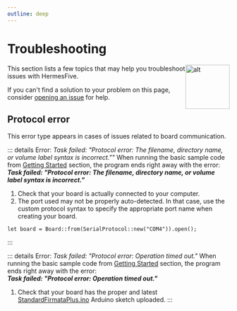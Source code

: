 ```yaml
---
outline: deep
---
```



# Troubleshooting

<img class="icon" style="float:right" alt="alt" src="/icons/robot-dead-outline.svg" width="100"/>

This section lists a few topics that may help you troubleshoot issues with HermesFive.

If you can't find a solution to your problem on this page, consider [opening an issue](https://github.com/dclause/hermes-five/issues) for help.

## Protocol error

This error type appears in cases of issues related to board communication.

::: details Error: _Task failed: "Protocol error: The filename, directory name, or volume label syntax is incorrect.""_
When running the basic sample code from [Getting Started](/getting-started) section, the program ends right away with the error:   
**_Task failed: "Protocol error: The filename, directory name, or volume label syntax is incorrect."_**
1. Check that your board is actually connected to your computer.
2. The port used may not be properly auto-detected. In that case, use the custom protocol syntax to specify the appropriate port name when creating your board.
```
let board = Board::from(SerialProtocol::new("COM4")).open();
```
:::

::: details Error: _Task failed: "Protocol error: Operation timed out."_
When running the basic sample code from [Getting Started](/getting-started) section, the program ends right away with the error:   
**_Task failed: "Protocol error: Operation timed out."_**

1. Check that your board has the proper and latest [StandardFirmataPlus.ino](https://github.com/firmata/arduino/blob/main/examples/StandardFirmataPlus/StandardFirmataPlus.ino) Arduino sketch uploaded.
:::
